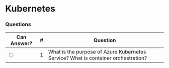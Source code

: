 # Kubernetes

### Questions

| Can Answer? | # | Question |
| --- | --- | --- |
| <input type="checkbox"> | 1 | What is the purpose of Azure Kubernetes Service? What is container orchestration? |